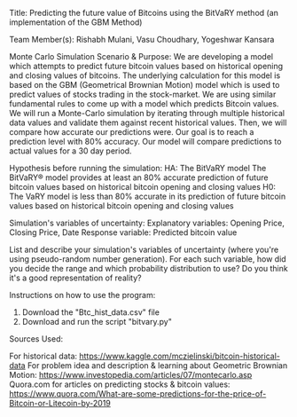 Title: Predicting the future value of Bitcoins using the BitVaRY method (an implementation of the GBM Method)

Team Member(s): Rishabh Mulani, Vasu Choudhary, Yogeshwar Kansara

Monte Carlo Simulation Scenario & Purpose: We are developing a model which attempts to predict future bitcoin values based on historical opening and closing values of bitcoins. The underlying calculation for this model is based on the GBM (Geometrical Brownian Motion) model which is used to predict values of stocks trading in the stock-market. We are using similar fundamental rules to come up with a model which predicts Bitcoin values. We will run a Monte-Carlo simulation by iterating through multiple historical data values and validate them against recent historical values. Then, we will compare how accurate our predictions were. Our goal is to reach a prediction level with 80% accuracy. Our model will compare predictions to actual values for a 30 day period.


Hypothesis before running the simulation:
HA: The BitVaRY model The BitVaRY® model provides at least an 80% accurate prediction of future bitcoin values based on historical bitcoin opening and closing values
H0: The VaRY model is less than 80% accurate in its prediction of future bitcoin values based on historical bitcoin opening and closing values

Simulation's variables of uncertainty:
Explanatory variables: Opening Price, Closing Price, Date
Response variable: Predicted bitcoin value

List and describe your simulation's variables of uncertainty (where you're using pseudo-random number generation). For each such variable, how did you decide the range and which probability distribution to use?
Do you think it's a good representation of reality?

Instructions on how to use the program:
1. Download the "Btc_hist_data.csv" file
2. Download and run the script "bitvary.py"

Sources Used:

For historical data: https://www.kaggle.com/mczielinski/bitcoin-historical-data For problem idea and description & learning about Geometric Brownian Motion: https://www.investopedia.com/articles/07/montecarlo.asp Quora.com for articles on predicting stocks & bitcoin values: https://www.quora.com/What-are-some-predictions-for-the-price-of-Bitcoin-or-Litecoin-by-2019
